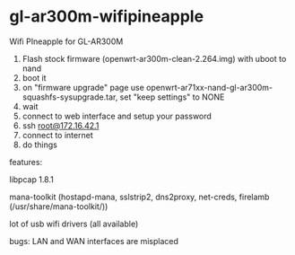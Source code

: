 # gl-ar300m-wifipineapple
Wifi PIneapple for GL-AR300M


1. Flash stock firmware (openwrt-ar300m-clean-2.264.img) with uboot to nand
2. boot it
3. on "firmware upgrade" page use openwrt-ar71xx-nand-gl-ar300m-squashfs-sysupgrade.tar, set "keep settings" to NONE
4. wait
5. connect to web interface and setup your password
6. ssh root@172.16.42.1
7. connect to internet
8. do things


features: 


libpcap 1.8.1


mana-toolkit (hostapd-mana, sslstrip2, dns2proxy, net-creds, firelamb (/usr/share/mana-toolkit/))


lot of usb wifi drivers (all available)

bugs: 
LAN and WAN interfaces are misplaced 
